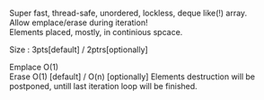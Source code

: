 Super fast, thread-safe, unordered, lockless, deque like(!) array.  
Allow emplace/erase during iteration!  
Elements placed, mostly, in continious spcace.

Size : 3pts[default] / 2ptrs[optionally]

Emplace O(1)  
Erase O(1) [default] / O(n) [optionally] Elements destruction will be postponed, untill last iteration loop will be finished.